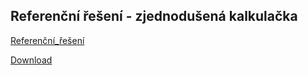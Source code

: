 ## Referenční řešení - zjednodušená kalkulačka
[Referenční_řešení](calc_easy.py ':include :type=code python')

[Download](_examples/calc_easy.py ':ignore')